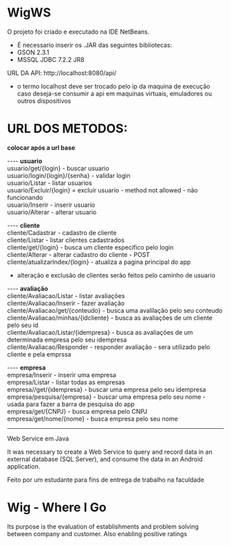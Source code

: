 # WigWS

O projeto foi criado e executado na IDE NetBeans.
* É necessario inserir os .JAR das seguintes bibliotecas:
* GSON 2.3.1
* MSSQL JDBC 7.2.2 JR8

URL DA API:
http://localhost:8080/api/
* o termo localhost deve ser trocado pelo ip da maquina de execução caso deseja-se consumir a api em maquinas virtuais, emuladores ou outros dispositivos

# URL DOS METODOS:  
**colocar após a url base**  
  
---- **usuario**  
usuario/get/{login} - buscar usuario  
usuario/login/{login}/{senha} - validar login  
usuario/Listar - listar usuarios  
usuario/Excluir/{login} = excluir usuario - method not allowed - não funcionando  
usuario/Inserir - inserir usuario  
usuario/Alterar - alterar usuario  
  
  
---- **cliente**  
cliente/Cadastrar - cadastro de cliente  
cliente/Listar - listar clientes cadastrados  
cliente/get/{login} - busca um cliente especifico pelo login  
cliente/Alterar - alterar cadastro do cliente - POST  
cliente/atualizarIndex/{login} - atualiza a pagina principal do app  
- alteração e exclusão de clientes serão feitos pelo caminho de usuario  
  
  
---- **avaliação**  
cliente/Avaliacao/Listar - listar avaliações  
cliente/Avaliacao/Inserir - fazer avaliação  
cliente/Avaliacao/get/{conteudo} - busca uma avalilação pelo seu conteudo  
cliente/Avaliacao/minhas/{idcliente} - busca as avaliações de um cliente pelo seu id  
cliente/Avaliacao/Listar/{idempresa} - busca as avaliações de um determinada empresa pelo seu idempresa  
cliente/Avaliacao/Responder - responder avaliação - sera utilizado pelo cliente e pela emprssa  
  
  
---- **empresa**  
empresa/Inserir - inserir uma empresa  
empresa/Listar - listar todas as empresas  
empresa//get/{idempresa} - buscar uma empresa pelo seu idempresa  
empresa/pesquisa/{empresa} - buscar uma empresa pelo seu nome - usada para fazer a barra de pesquisa do app  
empresa/get/{CNPJ} - busca empresa pelo CNPJ  
empresa/get/nome/{nome} - busca empresa pelo seu nome  
  
  
----------------------------------------------------------------------------------------------------------------------------------------

Web Service em Java

It was necessary to create a Web Service to query and record data in an external database (SQL Server), and consume the data in an Android application.

Feito por um estudante para fins de entrega de trabalho na faculdade

# Wig - Where I Go

Its purpose is the evaluation of establishments and problem solving between company and customer. Also enabling positive ratings
